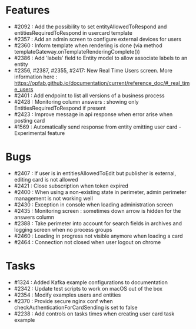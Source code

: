 # Features

- #2092 : Add the possibility to set entityAllowedToRespond and entitiesRequiredToRespond in usercard template
- #2357 : Add an admin screen to configure external devices for users
- #2360 : Inform template when rendering is done (via method templateGateway.onTemplateRenderingComplete())
- #2386 : Add 'labels' field to Entity model to allow associate labels to an entity
- #2356, #2387, #2355, #2417: New Real Time Users screen. More information here : https://opfab.github.io/documentation/current/reference_doc/#_real_time_users
- #2401 : Add endpoint to list all versions of a business process
- #2428 : Monitoring column answers : showing only EntitiesRequiredToRespond if present
- #2423 : Improve message in api response when error arise when posting card
- #1569 : Automatically send response from entity emitting user card - Experimental feature 

# Bugs

- #2407 : If user is in entitiesAllowedToEdit but publisher is external, editing card is not allowed
- #2421 : Close subscription when token expired
- #2400 : When using a non-existing state in perimeter, admin perimeter management is not working well
- #2430 : Exception in console when loading administration screen
- #2435 : Monitoring screen : sometimes down arrow is hidden for the answers column
- #2388 : Take perimeter into account for search fields in archives and logging screen when no process groups
- #2460 : Loading in progress not visible anymore when loading a card
- #2464 : Connection not closed when user logout on chrome


# Tasks

- #1324 : Added Kafka example configurations to documentation
- #2342 : Update test scripts to work on macOS out of the box
- #2354 : Modify examples users and entities
- #2370 : Provide secure nginx conf when checkAuthenticationForCardSending is set to false
- #2238 : Add controls on tasks times when creating user card task example
